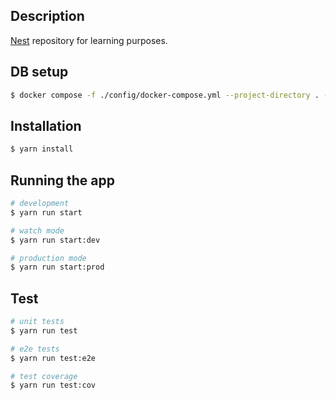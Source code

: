 ## Description

[Nest](https://github.com/nestjs/nest) repository for learning purposes.

## DB setup

```bash
$ docker compose -f ./config/docker-compose.yml --project-directory . --env-file config/.env up -d
```

## Installation

```bash
$ yarn install
```

## Running the app

```bash
# development
$ yarn run start

# watch mode
$ yarn run start:dev

# production mode
$ yarn run start:prod
```

## Test

```bash
# unit tests
$ yarn run test

# e2e tests
$ yarn run test:e2e

# test coverage
$ yarn run test:cov
```
